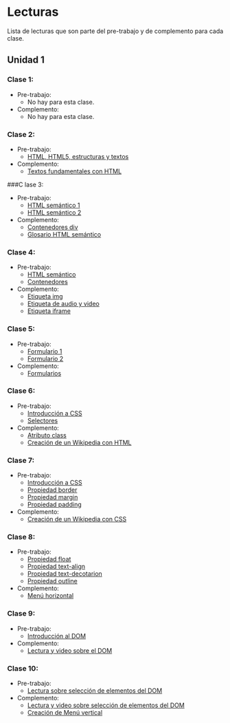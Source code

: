 # Lecturas
Lista de lecturas que son parte del pre-trabajo y de complemento para cada clase.
## Unidad 1
### Clase 1:
* Pre-trabajo:
  * No hay para esta clase.
* Complemento:
  * No hay para esta clase.


### Clase 2:
* Pre-trabajo:
  * [HTML, HTML5, estructuras y textos](https://curriculum.laboratoria.la/es/topics/html/02-html5/01-markup)
* Complemento:
  * [Textos fundamentales con HTML](https://developer.mozilla.org/en-US/docs/Learn/HTML/Introduction_to_HTML/HTML_text_fundamentals)

###C lase 3:
* Pre-trabajo:
  * [HTML semántico 1](https://curriculum.laboratoria.la/es/topics/html/02-html5/02-semantic-html)
  * [HTML semántico 2](https://developer.mozilla.org/es/docs/Learn/HTML/Introduction_to_HTML/Document_and_website_structure)
* Complemento:
  * [Contenedores div](https://developer.mozilla.org/en-US/docs/Web/HTML/Element/div)
  * [Glosario HTML semántico](https://developer.mozilla.org/en-US/docs/Glossary/Semantics#semantics_in_html)

### Clase 4:
* Pre-trabajo:
  * [HTML semántico](https://developer.mozilla.org/en-US/docs/Glossary/Semantics#semantics_in_html)
  * [Contenedores](https://developer.mozilla.org/en-US/docs/Web/HTML/Element/div)
* Complemento:
  * [Etiqueta img](https://developer.mozilla.org/es/docs/Web/HTML/Element/img)
  * [Etiqueta de audio y video](https://developer.mozilla.org/en-US/docs/Learn/HTML/Multimedia_and_embedding/Video_and_audio_content)
  * [Etiqueta iframe](https://developer.mozilla.org/es/docs/Web/HTML/Element/iframe)

### Clase 5:
* Pre-trabajo:
  * [Formulario 1](https://curriculum.laboratoria.la/es/topics/html/02-html5/03-forms)
  * [Formulario 2](https://developer.mozilla.org/es/docs/Web/HTML/Element/form)
* Complemento:
  * [Formularios](https://www.w3schools.com/html/html_forms.asp)

### Clase 6:
* Pre-trabajo:
  * [Introducción a CSS](https://curriculum.laboratoria.la/es/topics/css/01-css/01-intro-css)
  * [Selectores](https://developer.mozilla.org/es/docs/Web/CSS/CSS_Selectors)
* Complemento:
  * [Atributo class](https://developer.mozilla.org/es/docs/Web/HTML/Global_attributes/class)
  * [Creación de un Wikipedia con HTML](https://www.youtube.com/watch?v=9w5ITAr2hlQ)

### Clase 7:
* Pre-trabajo:
  * [Introducción a CSS](https://curriculum.laboratoria.la/es/topics/css/01-css/01-intro-css)
  * [Propiedad border](https://developer.mozilla.org/es/docs/Web/CSS/border)
  * [Propiedad margin](https://www.w3schools.com/css/css_margin.asp)
  * [Propiedad padding](https://www.w3schools.com/css/css_padding.asp)
* Complemento:
  * [Creación de un Wikipedia con CSS](https://www.youtube.com/watch?v=RBeCotNZUq4)

### Clase 8:
* Pre-trabajo:
  * [Propiedad float](https://www.w3schools.com/css/css_float.asp)
  * [Propiedad text-align](https://www.w3schools.com/cssref/pr_text_text-align.ASP)
  * [Propiedad text-decotarion](https://www.w3schools.com/cssref/pr_text_text-decoration.asp)
  * [Propiedad outline](https://www.w3schools.com/css/css_outline.asp)
* Complemento:
  * [Menú horizontal](https://www.youtube.com/watch?v=RSc3houasjA)

### Clase 9:
* Pre-trabajo:
  * [Introducción al DOM](https://developer.mozilla.org/es/docs/Web/API/Document_Object_Model/Introduction#.c2.bfqu.c3.a9_es_el_dom.3f)
* Complemento:
  * [Lectura y video sobre el DOM](https://curriculum.laboratoria.la/es/topics/browser/02-dom/01-dom)

### Clase 10:
* Pre-trabajo:
  * [Lectura sobre selección de elementos del DOM](https://curriculum.laboratoria.la/es/topics/browser/02-dom/03-1-dom-methods-selection)
* Complemento:
  * [Lectura y video sobre selección de elementos del DOM](https://curriculum.laboratoria.la/es/topics/browser/02-dom/03-1-dom-methods-selection)
  * [Creación de Menú vertical](https://www.youtube.com/watch?v=tk6DAx5Crn4)











